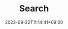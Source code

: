---
title: "Search"
layout: "search"
description: 
date: 2023-09-22T11:14:41+09:00
image: 
math: 
license: 
hidden: false
comments: true
draft: false
---